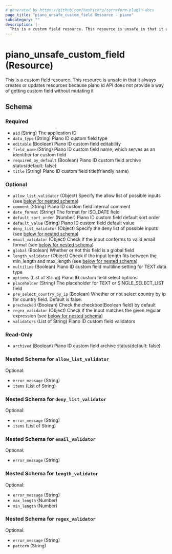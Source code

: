 ```yaml
---
# generated by https://github.com/hashicorp/terraform-plugin-docs
page_title: "piano_unsafe_custom_field Resource - piano"
subcategory: ""
description: |-
  This is a custom field resource. This resource is unsafe in that it always creates or updates resources because piano id API does not provide a way of getting custom field without mutating it
---
```


# piano_unsafe_custom_field (Resource)

This is a custom field resource. This resource is unsafe in that it always creates or updates resources because piano id API does not provide a way of getting custom field without mutating it



<!-- schema generated by tfplugindocs -->
## Schema

### Required

- `aid` (String) The application ID
- `data_type` (String) Piano ID custom field type
- `editable` (Boolean) Piano ID custom field editability
- `field_name` (String) Piano ID custom field name, which serves as an identifier for custom field
- `required_by_default` (Boolean) Piano ID custom field archive status(default: false)
- `title` (String) Piano ID custom field title(friendly name)

### Optional

- `allow_list_validator` (Object) Specify the allow list of possible inputs (see [below for nested schema](#nestedatt--allow_list_validator))
- `comment` (String) Piano ID custom field internal comment
- `date_format` (String) The format for ISO_DATE field
- `default_sort_order` (Number) Piano ID custom field default sort order
- `default_value` (String) Piano ID custom field default value
- `deny_list_validator` (Object) Specify the deny list of possible inputs (see [below for nested schema](#nestedatt--deny_list_validator))
- `email_validator` (Object) Check if the input conforms to valid email format (see [below for nested schema](#nestedatt--email_validator))
- `global` (Boolean) Whether or not this field is a global field
- `length_validator` (Object) Check if the input length fits between the min_length and max_length (see [below for nested schema](#nestedatt--length_validator))
- `multiline` (Boolean) Piano ID custom field multiline setting for TEXT data type
- `options` (List of String) Piano ID custom field select options
- `placeholder` (String) The placeholder for TEXT or SINGLE_SELECT_LIST field
- `pre_select_country_by_ip` (Boolean) Whether or not select country by ip for country field. Default is false.
- `prechecked` (Boolean) Check the checkbox(Boolean field) by default
- `regex_validator` (Object) Check if the input matches the given regular expression (see [below for nested schema](#nestedatt--regex_validator))
- `validators` (List of String) Piano ID custom field validators

### Read-Only

- `archived` (Boolean) Piano ID custom field archive status(default: false)

<a id="nestedatt--allow_list_validator"></a>
### Nested Schema for `allow_list_validator`

Optional:

- `error_message` (String)
- `items` (List of String)


<a id="nestedatt--deny_list_validator"></a>
### Nested Schema for `deny_list_validator`

Optional:

- `error_message` (String)
- `items` (List of String)


<a id="nestedatt--email_validator"></a>
### Nested Schema for `email_validator`

Optional:

- `error_message` (String)


<a id="nestedatt--length_validator"></a>
### Nested Schema for `length_validator`

Optional:

- `error_message` (String)
- `max_length` (Number)
- `min_length` (Number)


<a id="nestedatt--regex_validator"></a>
### Nested Schema for `regex_validator`

Optional:

- `error_message` (String)
- `pattern` (String)

